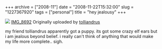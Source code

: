 +++
archive = ["2008-11"]
date = "2008-11-22T15:32:00"
slug = "1227367920"
tags = ["personal"]
title = "hey jealousy"
+++

[![][1]][2] [IMG_8692][3] Originally uploaded by [tolliandrus][4]

my friend tolliandrus apparently got a puppy. its got some crazy elf ears
but i am jealous beyond belief. i really can't think of anything that
would make my life more complete.. sigh.

[1]: http://farm4.static.flickr.com/3251/3048642675_ff4635c69b_m.jpg
[2]: http://www.flickr.com/photos/tolliandrus/3048642675/ (photo sharing)
[3]: http://www.flickr.com/photos/tolliandrus/3048642675/
[4]: http://www.flickr.com/people/tolliandrus/

